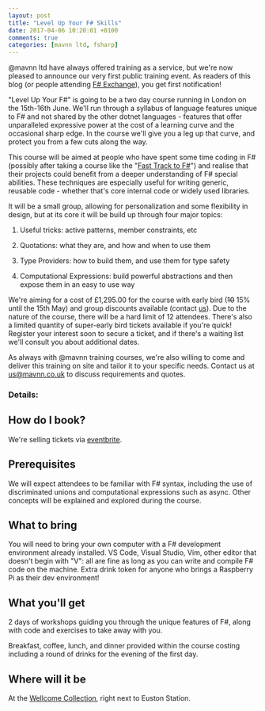 ```yaml
---
layout: post
title: "Level Up Your F# Skills"
date: 2017-04-06 10:20:01 +0100
comments: true
categories: [mavnn ltd, fsharp]
---
```

@mavnn ltd have always offered training as a service, but we're now pleased
to announce our very first public training event. As readers of this blog (or people attending [F# Exchange](https://skillsmatter.com/conferences/8053-f-sharp-exchange-2017#skillscasts)), you
get first notification!

"Level Up Your F#" is going to be a two day course running in London on the 15th-16th June.
We'll run through a syllabus of language features unique to F# and not shared by
the other dotnet languages - features that offer unparalleled expressive power 
at the cost of a learning curve and the occasional sharp edge. In the course we'll
give you a leg up that curve, and protect you from a few cuts along the way.

This course will be aimed at people who have spent some time coding in F#
(possibly after taking a course like the "[Fast Track to F#](https://skillsmatter.com/courses/473-tomas-petricek-phil-trelford-fast-track-to-fsharp#overview)") and realise that their
projects could benefit from a deeper understanding of F# special
abilities. These techniques are especially useful for writing generic,
reusable code - whether that's core internal code or widely used libraries.

It will be a small group, allowing for personalization and some flexibility in design,
but at its core it will be build up through four major topics:

1. Useful tricks: active patterns, member constraints, etc

2. Quotations: what they are, and how and when to use them

3. Type Providers: how to build them, and use them for type safety

4. Computational Expressions: build powerful abstractions and then expose them in an easy to use way

We're aiming for a cost of £1,295.00 for the course with early bird (<strike>10</strike> 15% until the 15th May) and group discounts available (contact [us](mailto:us@mavnn.co.uk)). Due to the nature of the course, there will be a hard limit of 12 attendees. There's also a limited quantity of super-early bird tickets available if you're quick! Register your interest soon to secure a ticket, and if there's a waiting list we'll consult you about
additional dates.

As always with @mavnn training courses, we're also willing to come and deliver this training on site and tailor it to your specific needs. Contact us at [us@mavnn.co.uk](mailto:us@mavnn.co.uk) to discuss requirements and quotes.

<!-- more -->

### Details:

## How do I book?

We're selling tickets via [eventbrite](https://www.eventbrite.co.uk/e/level-up-your-f-skills-tickets-33720450776).

## Prerequisites

We will expect attendees to be familiar with F# syntax, including the use of discriminated unions and computational expressions such as async. Other concepts will be explained and explored during the course.

## What to bring

You will need to bring your own computer with a F# development environment already
installed. VS Code, Visual Studio, Vim, other editor that doesn't begin with "V": 
all are fine as long as you can write and compile F# code on the machine. Extra drink
token for anyone who brings a Raspberry Pi as their dev environment!

## What you'll get

2 days of workshops guiding you through the unique features of F#, along with code
and exercises to take away with you.

Breakfast, coffee, lunch, and dinner provided within the course costing including
a round of drinks for the evening of the first day.

## Where will it be

At the [Wellcome Collection](https://wellcomecollection.org/), right next to Euston Station.
